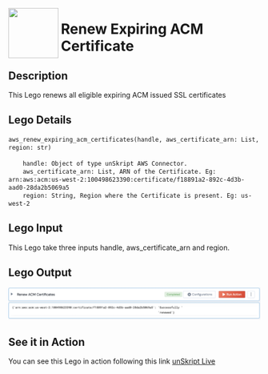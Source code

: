 [<img align="left" src="https://unskript.com/assets/favicon.png" width="100" height="100" style="padding-right: 5px">](https://unskript.com/assets/favicon.png) 
<h1>Renew Expiring ACM Certificate</h1>

## Description
This Lego renews all eligible expiring ACM issued SSL certificates


## Lego Details

    aws_renew_expiring_acm_certificates(handle, aws_certificate_arn: List, region: str)

        handle: Object of type unSkript AWS Connector.
        aws_certificate_arn: List, ARN of the Certificate. Eg: arn:aws:acm:us-west-2:100498623390:certificate/f18891a2-892c-4d3b-aad0-28da2b5069a5
        region: String, Region where the Certificate is present. Eg: us-west-2

## Lego Input
This Lego take three inputs handle, aws_certificate_arn and region.

## Lego Output
<img src="./1.png">


## See it in Action

You can see this Lego in action following this link [unSkript Live](https://us.app.unskript.io)